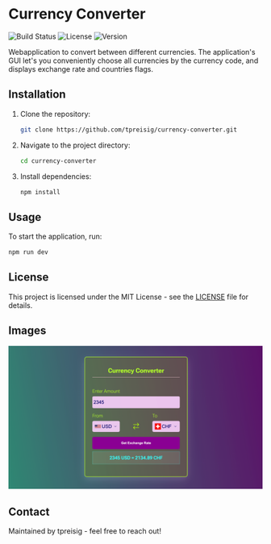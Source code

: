 # Currency Converter

![Build Status](https://img.shields.io/badge/build-passing-brightgreen)
![License](https://img.shields.io/badge/license-MIT-blue.svg)
![Version](https://img.shields.io/badge/version-1.0.0-orange)


Webapplication to convert between different currencies. The application's GUI let's you conveniently choose all currencies by the currency code, and displays exchange rate and countries flags.


## Installation

1. Clone the repository:
   ```bash
   git clone https://github.com/tpreisig/currency-converter.git
   ```
2. Navigate to the project directory:
   ```bash
   cd currency-converter
   ```
3. Install dependencies:
   ```bash
   npm install
   ```

## Usage

To start the application, run:
```bash
npm run dev
```

## License

This project is licensed under the MIT License - see the [LICENSE](LICENSE) file for details.


## Images

![Screenshot](images/converter.png)

## Contact

Maintained by tpreisig - feel free to reach out!



